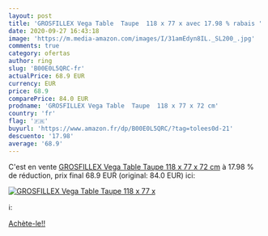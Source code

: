 ```yaml
---
layout: post
title: 'GROSFILLEX Vega Table  Taupe  118 x 77 x avec 17.98 % rabais '
date: 2020-09-27 16:43:18
image: 'https://m.media-amazon.com/images/I/31amEdyn8IL._SL200_.jpg'
comments: true
category: ofertas
author: ring
slug: 'B00E0L5QRC-fr'
actualPrice: 68.9 EUR
currency: EUR
price: 68.9
comparePrice: 84.0 EUR
prodname: 'GROSFILLEX Vega Table  Taupe  118 x 77 x 72 cm'
country: 'fr'
flag: '🇫🇷'
buyurl: 'https://www.amazon.fr/dp/B00E0L5QRC/?tag=tolees0d-21'
descuento: '17.98'
average: '68.9'
---
```


C'est en vente [GROSFILLEX Vega Table  Taupe  118 x 77 x 72 cm](https://www.amazon.fr/dp/B00E0L5QRC/?tag=tolees0d-21)  à  17.98 % de réduction, prix final  68.9 EUR (original: 84.0 EUR) ici:

[![GROSFILLEX Vega Table  Taupe  118 x 77 x](https://m.media-amazon.com/images/I/31amEdyn8IL._SL200_.jpg)](https://www.amazon.fr/dp/B00E0L5QRC/?tag=tolees0d-21)

ℹ️:


[Achète-le!!](https://www.amazon.fr/dp/B00E0L5QRC/?tag=tolees0d-21)
